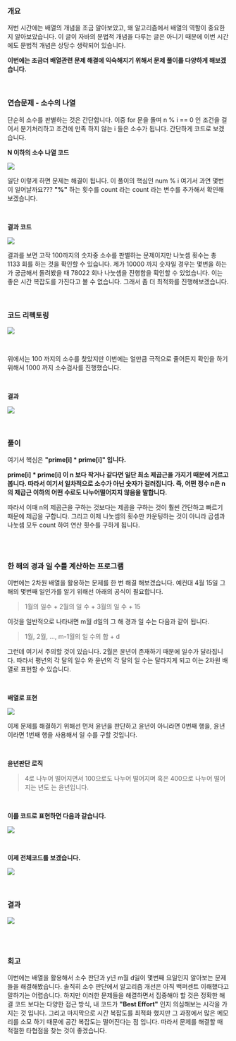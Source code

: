 ### 개요

저번 시간에는 배열의 개념을 조금 알아보았고, 왜 알고리즘에서 배열의 역할이 중요한지 알아보았습니다. 이 글이 자바의 문법적 개념을 다루는 글은 아니기 때문에 이번 시간에도 문법적 개념은 상당수 생략되어 있습니다.

**이번에는 조금더 배열관련 문제 해결에 익숙해지기 위해서 문제 풀이를 다양하게 해보겠습니다.**


<br>

### 연습문제 - 소수의 나열

단순히 소수를 판별하는 것은 간단합니다. 이중 for 문을 돌며 n % i == 0 인 조건을 걸어서 분기처리하고 조건에 만족 하지 않는 i 들은 소수가 됩니다. 간단하게 코드로 보겠습니다.

**N 이하의 소수 나열 코드**

![](https://images.velog.io/images/somday/post/1a2247bc-3cd2-42f3-8cd9-c2a2923706d6/1.png)

일단 이렇게 하면 문제는 해결이 됩니다. 이 풀이의 핵심인 num % i 여기서 과연 몇번이 일어날까요???  **"%"** 하는  횟수를 count 라는 count 라는 변수를 추가해서 확인해보겠습니다.

<br>

**결과 코드**

![](https://images.velog.io/images/somday/post/aa29dbd7-56b7-4b08-9821-1c787296cbc5/2.png)


결과를 보면 고작 100까지의 숫자중 소수를 판별하는 문제이지만 나눗셈 횟수는 총 1133 회를 하는 것을 확인할 수 있습니다. 제가 10000 까지 숫자일 경우는 몇번을 하는가 궁금해서 돌려봤을 때 78022 회나 나눗셈을 진행함을 확인할 수 있었습니다. 이는 좋은 시간 복잡도를 가진다고 볼 수 없습니다. 그래서 좀 더 최적화를 진행해보겠습니다.

<br>

### **코드 리펙토링**

![](https://images.velog.io/images/somday/post/d7b44c87-a9c0-48d1-9bad-b354a65367e8/3.png)

<br>

위에서는 100 까지의 소수를 찾았지만 이번에는 얼만큼 극적으로 줄어든지 확인을 하기 위해서 1000 까지 소수검사를 진행했습니다.

<br>

**결과**

![](https://images.velog.io/images/somday/post/4209d44c-20fa-4704-81e2-cfe753e12b59/4.png)


<br>

### **풀이**

여기서 핵심은  **"prime[i] * prime[i]" 입니다.**

**prime[i] * prime[i] 이 n 보다 작거나 같다면 일단 최소 제곱근을 가지기 때문에 거르고 봅니다. 따라서 여기서 일차적으로 소수가 아닌 숫자가 걸러집니다. 즉, 어떤 정수 n은 n의 제곱근 이하의 어떤 수로도 나누어떨어지지 않음을 말합니다.**

따라서 이때 n의 제곱근을 구하는 것보다는 제곱을 구하는 것이 훨씬 간단하고 빠르기 때문에 제곱을 구합니다. 그리고 이제 나눗셈의 횟수만 카운팅하는 것이 아니라 곱셈과 나눗셈 모두 count 하여 연산 횟수를 구하게 됩니다.

<br>
<br>

### 한 해의 경과 일 수를 계산하는 프로그램

이번에는 2차원 배열을 활용하는 문제를 한 번 해결 해보겠습니다. 예컨대 4월 15일 그 해의 몇번째 일인가를 알기 위해선 아래의 공식이 필요합니다.

> 1월의 일수 + 2월의 일 수 + 3월의 일 수 + 15

이것을 일반적으로 나타내면 m월 d일의 그 해 경과 일 수는 다음과 같이 됩니다.

> 1월, 2월, ..., m-1월의 일 수의 합 + d

그런데 여기서 주의할 것이 있습니다. 2월은 윤년이 존재하기 때문에 일수가 달라집니다. 따라서 평년의 각 달의 일수 와 윤년의 각 달의 일 수는 달라지게 되고 이는 2차원 배열로 표현할 수 있습니다.

<br>

**배열로 표현**

![](https://images.velog.io/images/somday/post/539d058a-38e6-4c7f-b3fa-ddb2d6791a69/5.png)


이제 문제를 해결하기 위해선 먼저 윤년을 판단하고 윤년이 아니라면 0번째 행을, 윤년이라면 1번째 행을 사용해서 일 수를 구할 것입니다.

<br>

**윤년판단 로직**

> 4로 나누어 떨어지면서 100으로도 나누어 떨어지며 혹은 400으로 나누어 떨어지는 년도 는 윤년입니다.

<br>

**이를 코드로 표현하면 다음과 같습니다.**

![](https://images.velog.io/images/somday/post/c3b90ea4-6297-4593-a97a-1816ff92b142/6.png)

<br>

**이제 전체코드를 보겠습니다.**

![](https://images.velog.io/images/somday/post/ead6c493-4b5e-4f47-bff3-cb7c9d69ab09/7.png)


<br>

### 결과

![](https://images.velog.io/images/somday/post/2539b270-36c2-4b3c-b26f-7050aeb116bc/8.png)

<br>
<br>

### **회고**

이번에는 배열을 활용해서 소수 판단과 y년 m월 d일이  몇번째 요일인지 알아보는 문제들을 해결해봤습니다. 솔직히 소수 판단에서 알고리즘 개선은 아직 백퍼센트 이해했다고 말하기는 어렵습니다. 하지만 이러한 문제들을 해결하면서 집중해야 할 것은 정확한 해결 코드 보다는 다양한 접근 방식, 내 코드가 **"Best Effort"** 인지 의심해보는 시각을 가지는 것 입니다. 그리고 마지막으로 시간 복잡도를 최적화 했지만 그 과정에서 많은 메모리를 소모 하기 때문에 공간 복잡도는 떨어진다는 점 입니다. 따라서 문제를 해결할 때 적절한 타협점을 찾는 것이 좋겠습니다.